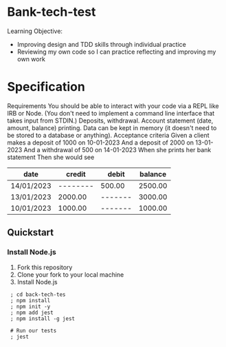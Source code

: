 # Bank-tech-test

Learning Objective:
- Improving design and TDD skills through individual practice
- Reviewing my own code so I can practice reflecting and improving my own work

# Specification
Requirements
You should be able to interact with your code via a REPL like IRB or Node. 
(You don't need to implement a command line interface that takes input from STDIN.)
Deposits, withdrawal.
Account statement (date, amount, balance) printing.
Data can be kept in memory (it doesn't need to be stored to a database or anything).
Acceptance criteria
Given a client makes a deposit of 1000 on 10-01-2023
And a deposit of 2000 on 13-01-2023
And a withdrawal of 500 on 14-01-2023
When she prints her bank statement
Then she would see

|    date  | credit | debit | balance |
|----------|--------|-------|---------|
|14/01/2023|--------| 500.00| 2500.00 |
|13/01/2023|2000.00 |-------| 3000.00 |
|10/01/2023|1000.00 |-------| 1000.00 |

## Quickstart

### Install Node.js

1. Fork this repository
2. Clone your fork to your local machine
3. Install Node.js
  ```
   ; cd back-tech-tes
   ; npm install
   ; npm init -y
   ; npm add jest
   ; npm install -g jest

   # Run our tests
   ; jest
   ```

